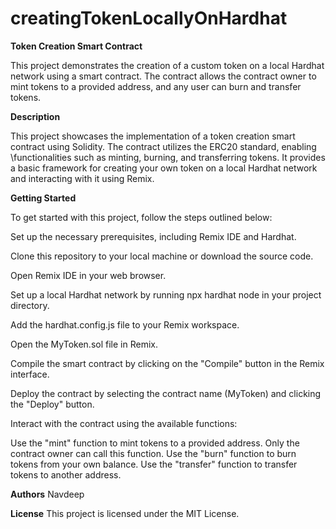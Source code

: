 # creatingTokenLocallyOnHardhat
**Token Creation Smart Contract**

This project demonstrates the creation of a custom token on a local Hardhat 
network using a smart contract. The contract allows the contract owner to 
mint tokens to a provided address, and any user can burn and transfer tokens.

**Description**

This project showcases the implementation of a token creation smart contract 
using Solidity. The contract utilizes the ERC20 standard, enabling 
\functionalities such as minting, burning, and transferring tokens. 
It provides a basic framework for creating your own token on a local 
Hardhat network and interacting with it using Remix.

**Getting Started**

To get started with this project, follow the steps outlined below:

Set up the necessary prerequisites, including Remix IDE and Hardhat.

Clone this repository to your local machine or download the source code.

Open Remix IDE in your web browser.

Set up a local Hardhat network by running npx hardhat node in your project directory.

Add the hardhat.config.js file to your Remix workspace.

Open the MyToken.sol file in Remix.

Compile the smart contract by clicking on the "Compile" button in the Remix interface.

Deploy the contract by selecting the contract name (MyToken) and clicking the "Deploy" button.

Interact with the contract using the available functions:

Use the "mint" function to mint tokens to a provided address. Only the contract owner can call this function.
Use the "burn" function to burn tokens from your own balance.
Use the "transfer" function to transfer tokens to another address.

**Authors**
Navdeep

**License**
This project is licensed under the MIT License.


